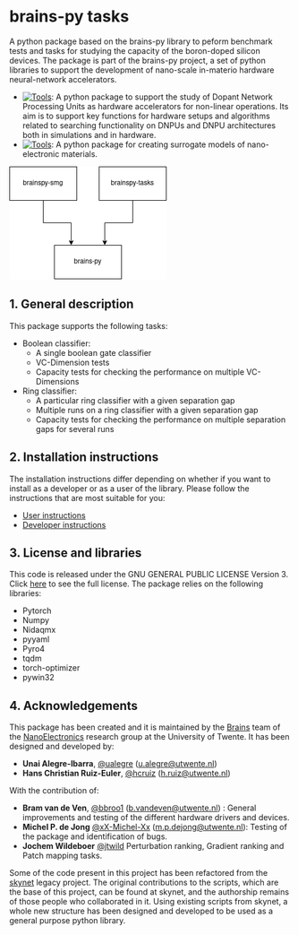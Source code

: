 
# brains-py tasks #
A python package based on the brains-py library to peform benchmark tests and tasks for studying the capacity of the boron-doped silicon devices. The package is part of the brains-py project, a set of python libraries to support the development of nano-scale in-materio hardware neural-network accelerators.

*   [![Tools](https://img.shields.io/badge/brainspy--black.svg)](https://github.com/BraiNEdarwin/brains-py): A python package to support the study of Dopant Network Processing Units as hardware accelerators for non-linear operations. Its aim is to support key functions for hardware setups and algorithms related to searching functionality on DNPUs and DNPU architectures both in simulations and in hardware.
 *   [![Tools](https://img.shields.io/badge/brainspy-smg-darkblue.svg)](https://github.com/BraiNEdarwin/brainspy-smg): A python package for creating surrogate models of nano-electronic materials.


![Insert image](https://raw.githubusercontent.com/BraiNEdarwin/brains-py/master/doc/figures/packages.png)


## 1. General description ##
This package supports the following tasks:
* Boolean classifier:
	* A single boolean gate classifier
	* VC-Dimension tests
	* Capacity tests for checking the performance on multiple VC-Dimensions
* Ring classifier:
	* A particular ring classifier with a given separation gap
	* Multiple runs on a ring classifier with a given separation gap
	* Capacity tests for checking the performance on multiple separation gaps for several runs

## 2. Installation instructions ##
The installation instructions differ depending on whether if you want to install as a developer or as a user of the library. Please follow the instructions that are most suitable for you:
* [User instructions](https://github.com/BraiNEdarwin/brains-py/blob/master/doc/USER_INSTRUCTIONS.md)
* [Developer instructions](https://github.com/BraiNEdarwin/brains-py/blob/master/doc/DEVELOPER_INSTRUCTIONS.md)

## 3. License and libraries ##
This code is released under the GNU GENERAL PUBLIC LICENSE Version 3. Click [here](https://github.com/BraiNEdarwin/brainspy-tasks/blob/master/doc/LICENSE) to see the full license.
The package relies on the following libraries:
* Pytorch
* Numpy
* Nidaqmx
* pyyaml
* Pyro4
* tqdm
* torch-optimizer
* pywin32

## 4. Acknowledgements
This package has been created and it is maintained by the [Brains](https://www.utwente.nl/en/brains/) team of the [NanoElectronics](https://www.utwente.nl/en/eemcs/ne/) research group at the University of Twente. It has been designed and developed by:
-   **Unai Alegre-Ibarra**, [@ualegre](https://github.com/ualegre) ([u.alegre@utwente.nl](mailto:u.alegre@utwente.nl))
-   **Hans Christian Ruiz-Euler**, [@hcruiz](https://github.com/hcruiz) ([h.ruiz@utwente.nl](mailto:h.ruiz@utwente.nl))

With the contribution of:
-  **Bram van de Ven**, [@bbroo1](https://github.com/bbroo1) ([b.vandeven@utwente.nl](mailto:b.vandeven@utwente.nl)) : General improvements and testing of the different hardware drivers and devices.
- **Michel P. de Jong** [@xX-Michel-Xx](https://github.com/xX-Michel-Xx) ([m.p.dejong@utwente.nl](mailto:m.p.dejong@utwente.nl)): Testing of the package and identification of bugs.
 - **Jochem Wildeboer** [@jtwild](https://github.com/jtwild/)  Perturbation ranking, Gradient ranking and Patch mapping tasks.

Some of the code present in this project has been refactored from the [skynet](https://github.com/BraiNEdarwin/SkyNEt) legacy project. The original contributions to the scripts, which are the base of this project, can be found at skynet, and the authorship remains of those people who collaborated in it. Using existing scripts from skynet, a whole new structure has been designed and developed to be used as a general purpose python library.  
